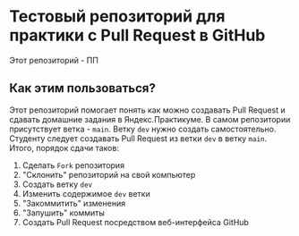# Тестовый репозиторий для практики с Pull Request в GitHub

Этот репозиторий - ПП

## Как этим пользоваться?

Этот репозиторий помогает понять как можно создавать Pull Request и сдавать домашние задания в Яндекс.Практикуме.
В самом репозитории присутствует ветка - `main`. Ветку `dev` нужно создать самостоятельно. Студенту следует создавать Pull Request из ветки `dev` в ветку `main`. Итого, порядок сдачи таков:
1. Сделать `Fork` репозитория
2. "Склонить" репозиторий на свой компьютер
3. Создать ветку `dev`
4. Изменить содержимое `dev` ветки
5. "Закоммитить" изменения
6. "Запушить" коммиты
7. Создать Pull Request посредством веб-интерфейса GitHub
